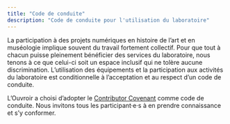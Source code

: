 ```yaml
---
title: "Code de conduite"
description: "Code de conduite pour l'utilisation du laboratoire"
---
```


La participation à des projets numériques en histoire de l’art et en muséologie implique souvent du travail fortement collectif. Pour que tout à chacun puisse pleinement bénéficier des services du laboratoire, nous tenons à ce que celui-ci soit un espace inclusif qui ne tolère aucune discrimination. L’utilisation des équipements et la participation aux activités du laboratoire est conditionnelle à l’acceptation et au respect d’un code de conduite.

L’Ouvroir a choisi d’adopter le [Contributor Covenant](https://www.contributor-covenant.org/fr/version/2/0/code_of_conduct/) comme code de conduite. Nous invitons tous les participant·e·s à en prendre connaissance et s’y conformer.